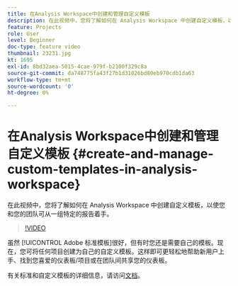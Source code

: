 ```yaml
---
title: 在Analysis Workspace中创建和管理自定义模板
description: 在此视频中，您将了解如何在 Analysis Workspace 中创建自定义模板，以使您和您的团队可从一组特定的报告着手。
feature: Projects
role: User
level: Beginner
doc-type: feature video
thumbnail: 23231.jpg
kt: 1695
exl-id: 8bd32aea-5015-4cae-979f-b2100f329c8a
source-git-commit: da748775fa43f27b1d31026bd80eb970cdb1da63
workflow-type: tm+mt
source-wordcount: '0'
ht-degree: 0%

---
```


# 在Analysis Workspace中创建和管理自定义模板 {#create-and-manage-custom-templates-in-analysis-workspace}

在此视频中，您将了解如何在 Analysis Workspace 中创建自定义模板，以使您和您的团队可从一组特定的报告着手。

>[!VIDEO](https://video.tv.adobe.com/v/23231/?quality=12)

虽然 [!UICONTROL Adobe 标准模板]很好，但有时您还是需要自己的模板。现在，您可将任何项目创建为自己的自定义模板。这样即可更轻松地帮助新用户上手、找到您喜爱的仪表板/项目或在团队间共享您的仪表板。

有关标准和自定义模板的详细信息，请访问[文档](https://experienceleague.adobe.com/docs/analytics/analyze/analysis-workspace/build-workspace-project/starter-projects.html?lang=en)。
